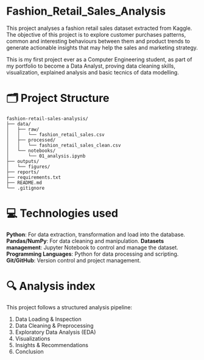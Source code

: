 # Fashion_Retail_Sales_Analysis
This project analyses a fashion retail sales dataset extracted from Kaggle. The objective of this project is to explore customer purchases patterns, common and interesting behaviours between them and product trends to generate actionable insights that may help the sales and marketing strategy.

This is my first project ever as a Computer Engineering student, as part of my portfolio to become a Data Analyst, proving data cleaning skills, visualization, explained analysis and basic tecnics of data modelling.

# 🗂️ Project Structure
```
fashion-retail-sales-analysis/
├── data/
│   ├── raw/
│   │   └── fashion_retail_sales.csv
│   ├── processed/
│   │   └── fashion_retail_sales_clean.csv
│   └── notebooks/
│       └── 01_analysis.ipynb
├── outputs/
│   └── figures/
├── reports/
├── requirements.txt
├── README.md
└── .gitignore
```            

# 💻 Technologies used
**Python**: For data extraction, transformation and load into the database.
**Pandas/NumPy**: For data cleaning and manipulation.
**Datasets management**: Jupyter Notebook to control and manage the dataset.
**Programming Languages**: Python for data processing and scripting.
**Git/GitHub**: Version control and project management. 

# 🔍 Analysis index
This project follows a structured analysis pipeline:
1. Data Loading & Inspection
2. Data Cleaning & Preprocessing
3. Exploratory Data Analysis (EDA)
4. Visualizations
5. Insights & Recommendations
6. Conclusion
